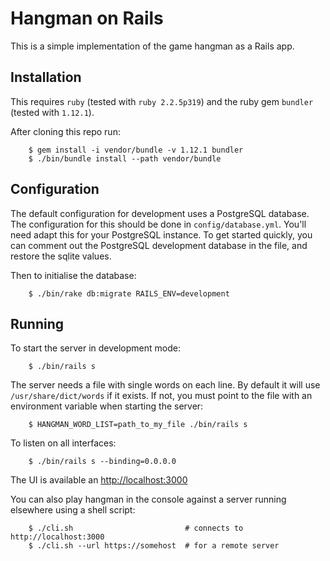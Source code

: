 # Hangman on Rails

This is a simple implementation of the game hangman as a Rails app.

## Installation

This requires `ruby` (tested with `ruby 2.2.5p319`) and the ruby gem `bundler` (tested with `1.12.1`).

After cloning this repo run:

        $ gem install -i vendor/bundle -v 1.12.1 bundler
        $ ./bin/bundle install --path vendor/bundle

## Configuration

The default configuration for development uses a PostgreSQL database. The
configuration for this should be done in `config/database.yml`. You'll need
adapt this for your PostgreSQL instance. To get started quickly, you can
comment out the PostgreSQL development database in the file, and restore the
sqlite values.

Then to initialise the database:

        $ ./bin/rake db:migrate RAILS_ENV=development

## Running

To start the server in development mode:

        $ ./bin/rails s

The server needs a file with single words on each line. By default it will use
`/usr/share/dict/words` if it exists. If not, you must point to the file with an
environment variable when starting the server:

        $ HANGMAN_WORD_LIST=path_to_my_file ./bin/rails s

To listen on all interfaces:

        $ ./bin/rails s --binding=0.0.0.0

The UI is available an [http://localhost:3000](http://localhost:3000)

You can also play hangman in the console against a server running elsewhere
using a shell script:

        $ ./cli.sh                         # connects to http://localhost:3000
        $ ./cli.sh --url https://somehost  # for a remote server
